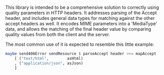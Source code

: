 This library is intended to be a comprehensive solution to correctly using
quality parameters in HTTP headers. It addresses parsing of the Accept header,
and includes general data types for matching against the other accept headers as
well. It encodes MIME parameters into a 'MediaType' data, and allows the
matching of the final header value by comparing quality values from both the
client and the server.

The most common use of it is expected to resemble this little example:

```haskell
maybe send406Error sendResource $ parseAccept header >>= mapAccept
    [ ("text/html",        asHtml)
    , ("application/json", asJson)
    ]
```


